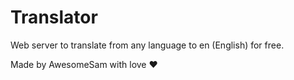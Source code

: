 # Translator
Web server to translate from any language to en (English) for free.

Made by AwesomeSam with love ❤️
